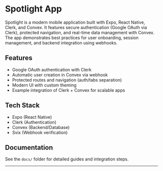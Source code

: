 # Spotlight App

Spotlight is a modern mobile application built with Expo, React Native, Clerk, and Convex. It features secure authentication (Google OAuth via Clerk), protected navigation, and real-time data management with Convex. The app demonstrates best practices for user onboarding, session management, and backend integration using webhooks. 

## Features
- Google OAuth authentication with Clerk
- Automatic user creation in Convex via webhook
- Protected routes and navigation (auth/tabs separation)
- Modern UI with custom theming
- Example integration of Clerk + Convex for scalable apps

## Tech Stack
- Expo (React Native)
- Clerk (Authentication)
- Convex (Backend/Database)
- Svix (Webhook verification)

## Documentation
See the `docs/` folder for detailed guides and integration steps.

---
